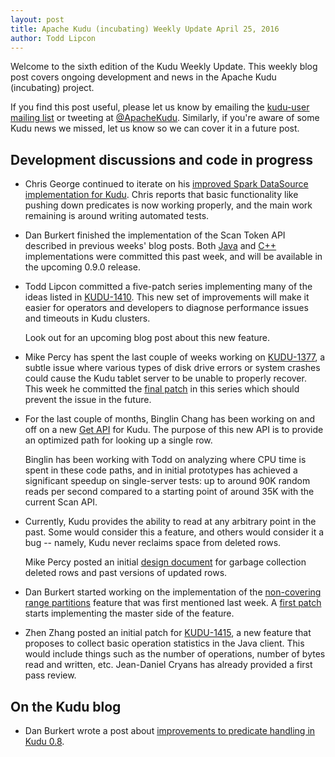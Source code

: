 ```yaml
---
layout: post
title: Apache Kudu (incubating) Weekly Update April 25, 2016
author: Todd Lipcon
---
```

Welcome to the sixth edition of the Kudu Weekly Update. This weekly blog post
covers ongoing development and news in the Apache Kudu (incubating) project.

<!--more-->

If you find this post useful, please let us know by emailing the
[kudu-user mailing list](mailto:user@kudu.incubator.apache.org) or
tweeting at [@ApacheKudu](https://twitter.com/ApacheKudu). Similarly, if you're
aware of some Kudu news we missed, let us know so we can cover it in
a future post.

## Development discussions and code in progress

* Chris George continued to iterate on his
  [improved Spark DataSource implementation for Kudu](http://gerrit.cloudera.org:8080/#/c/2848/).
  Chris reports that basic functionality like pushing down predicates
  is now working properly, and the main work remaining is around
  writing automated tests.

* Dan Burkert finished the implementation of the Scan Token API described
  in previous weeks' blog posts. Both
  [Java](http://gerrit.cloudera.org:8080/#/c/2592/) and
  [C++](http://gerrit.cloudera.org:8080/#/c/2757/) implementations
  were committed this past week, and will be available in the upcoming
  0.9.0 release.

* Todd Lipcon committed a five-patch series implementing many of the
  ideas listed in [KUDU-1410](https://issues.apache.org/jira/browse/KUDU-1410).
  This new set of improvements will make it easier for operators and
  developers to diagnose performance issues and timeouts in Kudu clusters.

  Look out for an upcoming blog post about this new feature.

* Mike Percy has spent the last couple of weeks working on
  [KUDU-1377](https://issues.apache.org/jira/browse/KUDU-1377), a subtle
  issue where various types of disk drive errors or system
  crashes could cause the Kudu tablet server to be unable to properly
  recover. This week he committed the
  [final patch](http://gerrit.cloudera.org:8080/#/c/2595/) in this series
  which should prevent the issue in the future.

* For the last couple of months, Binglin Chang has been working on and off
  on a new [Get API](https://issues.apache.org/jira/browse/KUDU-1235) for
  Kudu. The purpose of this new API is to provide an optimized path for
  looking up a single row.

  Binglin has been working with Todd on analyzing where CPU time is spent
  in these code paths, and in initial prototypes has achieved a significant
  speedup on single-server tests: up to around 90K random reads per
  second compared to a starting point of around 35K with the current
  Scan API.

* Currently,  Kudu provides the ability to read at any arbitrary point in the past.
  Some would consider this a feature, and others would consider it a bug --
  namely, Kudu never reclaims space from deleted rows.

  Mike Percy posted an initial [design document](http://gerrit.cloudera.org:8080/#/c/2853/)
  for garbage collection deleted rows and past versions of updated rows.

* Dan Burkert started working on the implementation of the
  [non-covering range partitions](http://gerrit.cloudera.org:8080/#/c/2772/)
  feature that was first mentioned last week. A
  [first patch](http://gerrit.cloudera.org:8080/#/c/2806/) starts implementing
  the master side of the feature.

* Zhen Zhang posted an initial patch for [KUDU-1415](https://issues.apache.org/jira/browse/KUDU-1415),
  a new feature that proposes to collect basic operation statistics in the Java client.
  This would include things such as the number of operations, number of bytes read and
  written, etc. Jean-Daniel Cryans has already provided a first pass review.


## On the Kudu blog

* Dan Burkert wrote a post about [improvements to predicate handling in
  Kudu 0.8](http://getkudu.io/2016/04/19/kudu-0-8-0-predicate-improvements.html).
